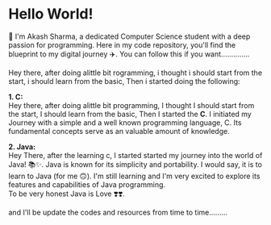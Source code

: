 # Hello World!

👋 I'm Akash Sharma, a dedicated Computer Science student with a deep passion for programming.
Here in my code repository, you'll find the blueprint to my digital journey ✈️. You can follow this if you want..............

Hey there, after doing alittle bit rogramming, i thought i should start from the start, i should learn from the basic, Then i started doing the following:

**1. C:** <br>
Hey there, after doing alittle bit programming, I thought I should start from the start, I should learn from the basic, Then I started the **C**.
I initiated my Journey with a simple and a well known programming language, C. Its fundamental concepts serve as an valuable amount of knowledge.

**2. Java:** <br>
Hey There, after the learning c, I started started my journey into the world of Java! 📚✨. Java is known for its simplicity and portability. I would say, it is to learn to Java (for me 🙃). I'm still learning and I'm very excited to explore its features and capabilities of Java programming. <br>
To be very honest Java is Love ❣️❣️.

and I'll be update the codes and resources from time to time.........
